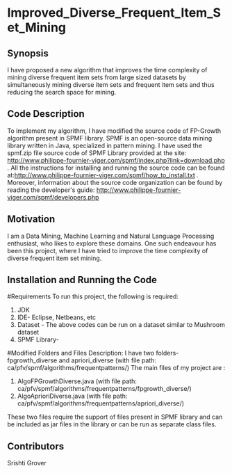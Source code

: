 # Improved_Diverse_Frequent_Item_Set_Mining

## Synopsis
 I have proposed a new algorithm that improves the time complexity of mining diverse frequent item sets from large sized datasets by simultaneously mining diverse item sets and frequent item sets and thus reducing the search space for mining.

## Code Description

To implement my algorithm, I have modified the source code of FP-Growth algorithm present in SPMF library. SPMF is an open-source data mining library written in Java, specialized in pattern mining. I have used the spmf.zip file source code of SPMF Library provided at the site: http://www.philippe-fournier-viger.com/spmf/index.php?link=download.php .
All the instructions for installing and running the source code can be found at:http://www.philippe-fournier-viger.com/spmf/how_to_install.txt . Moreover, information about the source code organization can be found by reading the developer's guide: http://www.philippe-fournier-viger.com/spmf/developers.php

## Motivation

I am a Data Mining, Machine Learning and Natural Language Processing enthusiast, who likes to explore these domains. One such endeavour has been this project, where I have tried to improve the time complexity of diverse frequent item set mining.

## Installation and Running the Code

#Requirements
To run this project, the following is required:
1) JDK
2) IDE- Eclipse, Netbeans, etc
3) Dataset - The above codes can be run on a dataset similar to Mushroom dataset 
4) SPMF Library- 

#Modified Folders and Files Description:
I have two folders- fpgrowth_diverse and apriori_diverse (with file path: ca/pfv/spmf/algorithms/frequentpatterns/)
The main files of my project are : 
1. AlgoFPGrowthDiverse.java (with file path: ca/pfv/spmf/algorithms/frequentpatterns/fpgrowth_diverse/) 
2. AlgoAprioriDiverse.java (with file path: ca/pfv/spmf/algorithms/frequentpatterns/apriori_diverse/)

These two files require the support of files present in SPMF library and can be included as jar files in the library or can be run as separate class files. 

## Contributors

Srishti Grover
